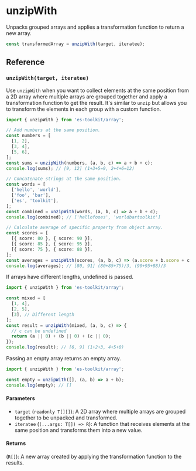 # unzipWith

Unpacks grouped arrays and applies a transformation function to return a new array.

```typescript
const transformedArray = unzipWith(target, iteratee);
```

## Reference

### `unzipWith(target, iteratee)`

Use `unzipWith` when you want to collect elements at the same position from a 2D array where multiple arrays are grouped together and apply a transformation function to get the result. It's similar to `unzip` but allows you to transform the elements in each group with a custom function.

```typescript
import { unzipWith } from 'es-toolkit/array';

// Add numbers at the same position.
const numbers = [
  [1, 2],
  [3, 4],
  [5, 6],
];
const sums = unzipWith(numbers, (a, b, c) => a + b + c);
console.log(sums); // [9, 12] (1+3+5=9, 2+4+6=12)

// Concatenate strings at the same position.
const words = [
  ['hello', 'world'],
  ['foo', 'bar'],
  ['es', 'toolkit'],
];
const combined = unzipWith(words, (a, b, c) => a + b + c);
console.log(combined); // ['hellofooes', 'worldbartoolkit']

// Calculate average of specific property from object array.
const scores = [
  [{ score: 80 }, { score: 90 }],
  [{ score: 85 }, { score: 95 }],
  [{ score: 75 }, { score: 88 }],
];
const averages = unzipWith(scores, (a, b, c) => (a.score + b.score + c.score) / 3);
console.log(averages); // [80, 91] (80+85+75)/3, (90+95+88)/3
```

If arrays have different lengths, undefined is passed.

```typescript
import { unzipWith } from 'es-toolkit/array';

const mixed = [
  [1, 4],
  [2, 5],
  [3], // Different length
];
const result = unzipWith(mixed, (a, b, c) => {
  // c can be undefined
  return (a || 0) + (b || 0) + (c || 0);
});
console.log(result); // [6, 9] (1+2+3, 4+5+0)
```

Passing an empty array returns an empty array.

```typescript
import { unzipWith } from 'es-toolkit/array';

const empty = unzipWith([], (a, b) => a + b);
console.log(empty); // []
```

#### Parameters

- `target` (`readonly T[][]`): A 2D array where multiple arrays are grouped together to be unpacked and transformed.
- `iteratee` (`(...args: T[]) => R`): A function that receives elements at the same position and transforms them into a new value.

#### Returns

(`R[]`): A new array created by applying the transformation function to the results.
